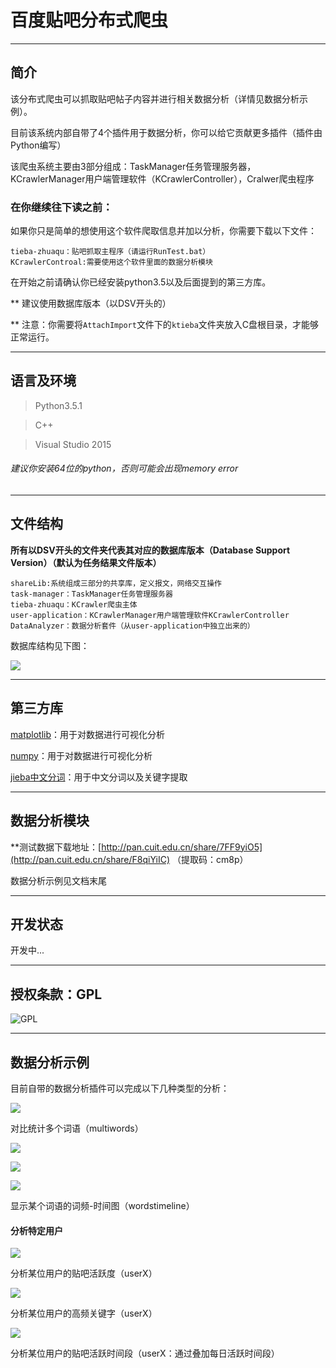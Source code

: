 # 百度贴吧分布式爬虫

---

## 简介

该分布式爬虫可以抓取贴吧帖子内容并进行相关数据分析（详情见数据分析示例）。

目前该系统内部自带了4个插件用于数据分析，你可以给它贡献更多插件（插件由Python编写）

该爬虫系统主要由3部分组成：TaskManager任务管理服务器，KCrawlerManager用户端管理软件（KCrawlerController），Cralwer爬虫程序


### 在你继续往下读之前：

如果你只是简单的想使用这个软件爬取信息并加以分析，你需要下载以下文件：

    tieba-zhuaqu：贴吧抓取主程序（请运行RunTest.bat）
    KCrawlerControal:需要使用这个软件里面的数据分析模块

在开始之前请确认你已经安装python3.5以及后面提到的第三方库。

** 建议使用数据库版本（以DSV开头的）

** 注意：你需要将`AttachImport`文件下的`ktieba`文件夹放入C盘根目录，才能够正常运行。

---
## 语言及环境

 >Python3.5.1

 >C++

 >Visual Studio 2015

###### 建议你安装64位的python，否则可能会出现memory error

---
## 文件结构

**所有以DSV开头的文件夹代表其对应的数据库版本（Database Support Version）（默认为任务结果文件版本）**

    shareLib:系统组成三部分的共享库，定义报文，网络交互操作
    task-manager：TaskManager任务管理服务器
    tieba-zhuaqu：KCrawler爬虫主体
    user-application：KCrawlerManager用户端管理软件KCrawlerController
    DataAnalyzer：数据分析套件（从user-application中独立出来的）

数据库结构见下图：


![](https://github.com/ankanch/tieba-zhuaqu/raw/master/README/datebase_structure.jpg)

---
## 第三方库


[matplotlib](http://matplotlib.org/)：用于对数据进行可视化分析

[numpy](https://pypi.python.org/pypi/numpy)：用于对数据进行可视化分析

[jieba中文分词](https://github.com/fxsjy/jieba)：用于中文分词以及关键字提取

---
## 数据分析模块

**测试数据下载地址：[http://pan.cuit.edu.cn/share/7FF9yiO5](http://pan.cuit.edu.cn/share/F8qiYiIC) （提取码：cm8p）

数据分析示例见文档末尾

---
## 开发状态

开发中...

---
## 授权条款：GPL



![GPL](https://www.gnu.org/graphics/gplv3-127x51.png)



---
## 数据分析示例


目前自带的数据分析插件可以完成以下几种类型的分析：

![](https://github.com/ankanch/tieba-zhuaqu/raw/master/README/figure_1.png)

对比统计多个词语（multiwords）

![](https://github.com/ankanch/tieba-zhuaqu/raw/master/README/figure_2.png)

![](https://github.com/ankanch/tieba-zhuaqu/raw/master/README/figure_2-2.png)

![](https://github.com/ankanch/tieba-zhuaqu/raw/master/README/figure_2-3.png)

显示某个词语的词频-时间图（wordstimeline）


#### 分析特定用户

![](https://github.com/ankanch/tieba-zhuaqu/raw/master/README/figure_3-1.png)

分析某位用户的贴吧活跃度（userX）

![](https://github.com/ankanch/tieba-zhuaqu/raw/master/README/figure_3-2.png)

分析某位用户的高频关键字（userX）

![](https://github.com/ankanch/tieba-zhuaqu/raw/master/README/figure_3-3.png)

分析某位用户的贴吧活跃时间段（userX：通过叠加每日活跃时间段）

